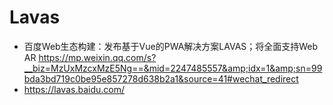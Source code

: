 # Lavas

- 百度Web生态构建：发布基于Vue的PWA解决方案LAVAS；将全面支持Web AR https://mp.weixin.qq.com/s?__biz=MzUxMzcxMzE5Ng==&mid=2247485557&amp;idx=1&amp;sn=99bda3bd719c0be95e857278d638b2a1&source=41#wechat_redirect
- https://lavas.baidu.com/